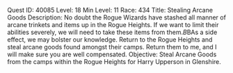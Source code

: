 Quest ID: 40085
Level: 18
Min Level: 11
Race: 434
Title: Stealing Arcane Goods
Description: No doubt the Rogue Wizards have stashed all manner of arcane trinkets and items up in the Rogue Heights. If we want to limit their abilities severely, we will need to take these items from them.$B$BAs a side effect, we may bolster our knowledge. Return to the Rogue Heights and steal arcane goods found amongst their camps. Return them to me, and I will make sure you are well compensated.
Objective: Steal Arcane Goods from the camps within the Rogue Heights for Harry Upperson in Glenshire.
